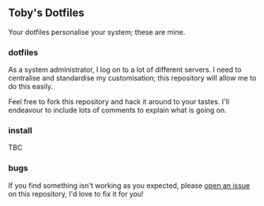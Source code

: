 ## Toby's Dotfiles ##
Your dotfiles personalise your system; these are mine.

### dotfiles ###
As a system administrator, I log on to a lot of different servers.  I need to centralise and standardise my customisation; this repository will allow me to do this easily.

Feel free to fork this repository and hack it around to your tastes.  I'll endeavour to include lots of comments to explain what is going on.

### install ###
TBC

### bugs ###
If you find something isn't working as you expected, please [open an issue](https://github.com/tobygale/dotfiles/issues) on this repository, I'd love to fix it for you!

